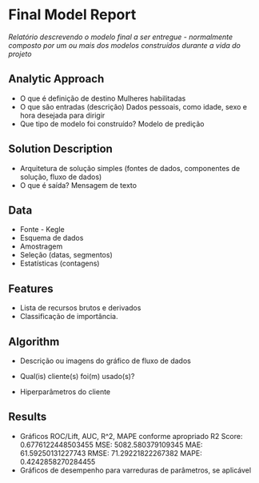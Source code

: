 # Final Model Report
_Relatório descrevendo o modelo final a ser entregue - normalmente composto por um ou mais dos modelos construídos durante a vida do projeto_

## Analytic Approach
* O que é definição de destino
  Mulheres habilitadas
* O que são entradas (descrição)
  Dados pessoais, como idade, sexo e hora desejada para dirigir
* Que tipo de modelo foi construído?
  Modelo de predição    

## Solution Description
* Arquitetura de solução simples (fontes de dados, componentes de solução, fluxo de dados)
* O que é saída?
  Mensagem de texto

## Data
* Fonte - Kegle
* Esquema de dados
* Amostragem
* Seleção (datas, segmentos)
* Estatísticas (contagens)

## Features
* Lista de recursos brutos e derivados 
* Classificação de importância.

## Algorithm
* Descrição ou imagens do gráfico de fluxo de dados

* Qual(is) cliente(s) foi(m) usado(s)?
* Hiperparâmetros do cliente

## Results
* Gráficos ROC/Lift, AUC, R^2, MAPE conforme apropriado
R2 Score:  0.6776122448503455
MSE:  5082.580379109345
MAE:  61.59250131227743
RMSE:  71.29221822267382
MAPE:  0.4242858270284455
* Gráficos de desempenho para varreduras de parâmetros, se aplicável
